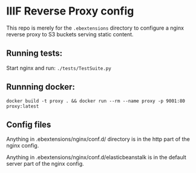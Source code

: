 # IIIF Reverse Proxy config

This repo is merely for the `.ebextensions` directory to configure a nginx
reverse proxy to S3 buckets serving static content.

## Running tests:

Start nginx and run:
```./tests/TestSuite.py```

## Runnning docker:
```docker build -t proxy . && docker run --rm --name proxy -p 9001:80 proxy:latest```

## Config files

Anything in .ebextensions/nginx/conf.d/ directory is in the http part of the nginx config.

Anything in .ebextensions/nginx/conf.d/elasticbeanstalk is in the default server part of the nginx config. 

